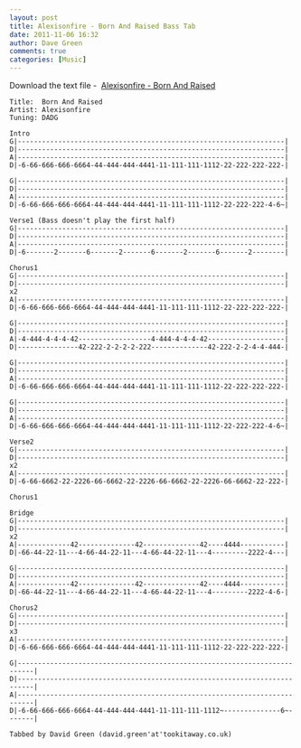 ```yaml
---
layout: post
title: Alexisonfire - Born And Raised Bass Tab
date: 2011-11-06 16:32
author: Dave Green
comments: true
categories: [Music]
---
```

Download the text file -  [Alexisonfire - Born And Raised](http://tookitaway.co.uk/assets/music/tabs/BAR.txt)

    Title:  Born And Raised
    Artist: Alexisonfire
    Tuning: DADG

    Intro
    G|------------------------------------------------------------------|
    D|------------------------------------------------------------------|
    A|------------------------------------------------------------------|
    D|-6-66-666-666-6664-44-444-444-4441-11-111-111-1112-22-222-222-222-|

    G|------------------------------------------------------------------|
    D|------------------------------------------------------------------|
    A|------------------------------------------------------------------|
    D|-6-66-666-666-6664-44-444-444-4441-11-111-111-1112-22-222-222-4-6~|

    Verse1 (Bass doesn't play the first half)
    G|------------------------------------------------------------------|
    D|------------------------------------------------------------------|
    A|------------------------------------------------------------------|
    D|-6-------2-------6-------2-------6-------2-------6-------2--------|

    Chorus1
    G|------------------------------------------------------------------|
    D|------------------------------------------------------------------| x2
    A|------------------------------------------------------------------|
    D|-6-66-666-666-6664-44-444-444-4441-11-111-111-1112-22-222-222-222-|

    G|------------------------------------------------------------------|
    D|------------------------------------------------------------------|
    A|-4-444-4-4-4-42------------------4-444-4-4-4-42-------------------|
    D|---------------42-222-2-2-2-2-222--------------42-222-2-2-4-4-444-|

    G|------------------------------------------------------------------|
    D|------------------------------------------------------------------|
    A|------------------------------------------------------------------|
    D|-6-66-666-666-6664-44-444-444-4441-11-111-111-1112-22-222-222-222-|

    G|------------------------------------------------------------------|
    D|------------------------------------------------------------------|
    A|------------------------------------------------------------------|
    D|-6-66-666-666-6664-44-444-444-4441-11-111-111-1112-22-222-222-4-6~|

    Verse2
    G|------------------------------------------------------------------|
    D|------------------------------------------------------------------| x2
    A|------------------------------------------------------------------|
    D|-6-66-6662-22-2226-66-6662-22-2226-66-6662-22-2226-66-6662-22-222-|

    Chorus1

    Bridge
    G|------------------------------------------------------------------|
    D|------------------------------------------------------------------| x2
    A|-------------42--------------42--------------42----4444-----------|
    D|-66-44-22-11---4-66-44-22-11---4-66-44-22-11---4---------2222-4---|

    G|------------------------------------------------------------------|
    D|------------------------------------------------------------------|
    A|-------------42--------------42--------------42----4444-----------|
    D|-66-44-22-11---4-66-44-22-11---4-66-44-22-11---4---------2222-4-6-|

    Chorus2
    G|------------------------------------------------------------------|
    D|------------------------------------------------------------------| x3
    A|------------------------------------------------------------------|
    D|-6-66-666-666-6664-44-444-444-4441-11-111-111-1112-22-222-222-222-|

    G|--------------------------------------------------------------------------|
    D|--------------------------------------------------------------------------|
    A|--------------------------------------------------------------------------|
    D|-6-66-666-666-6664-44-444-444-4441-11-111-111-1112~--------------6~-------|

    Tabbed by David Green (david.green'at'tookitaway.co.uk)